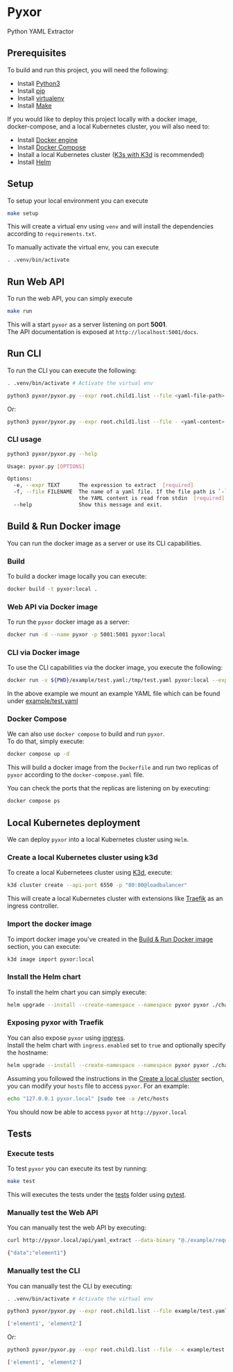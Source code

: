 # Pyxor

Python YAML Extractor

## Prerequisites

To build and run this project, you will need the following:

* Install [Python3](https://www.python.org/downloads/)
* Install [pip](https://pypi.org/project/pip/#files)
* Install [virtualenv](https://virtualenv.pypa.io/en/latest/installation.html)
* Install [Make](https://www.gnu.org/software/make/#download)

If you would like to deploy this project locally with a docker image,  
docker-compose, and a local Kubernetes cluster, you will also need to:

* Install [Docker engine](https://docs.docker.com/engine/install/)
* Install [Docker Compose](https://docs.docker.com/compose/install/)
* Install a local Kubernetes cluster ([K3s with K3d](https://k3d.io/v5.4.6/#installation) is recommended)
* Install [Helm](https://helm.sh/docs/intro/install/)

## Setup

To setup your local environment you can execute

```sh
make setup
```

This will create a virtual env using `venv` and will install the dependencies according to `requirements.txt`.

To manually activate the virtual env, you can execute

```sh
. .venv/bin/activate
```

## Run Web API

To run the web API, you can simply execute

```sh
make run
```

This will a start `pyxor` as a server listening on port __5001__.  
The API documentation is exposed at `http://localhost:5001/docs`.  

## Run CLI

To run the CLI you can execute the following:

```sh
. .venv/bin/activate # Activate the virtual env

python3 pyxor/pyxor.py --expr root.child1.list --file <yaml-file-path> # Load YAML content from a file
```

Or:

```sh
python3 pyxor/pyxor.py --expr root.child1.list --file - <yaml-content> # Load YAML content from stdin
```

### CLI usage

```sh
python3 pyxor/pyxor.py --help

Usage: pyxor.py [OPTIONS]

Options:
  -e, --expr TEXT      The expression to extract  [required]
  -f, --file FILENAME  The name of a yaml file. If the file path is `-`, then
                       the YAML content is read from stdin  [required]
  --help               Show this message and exit.
```

## Build & Run Docker image

You can run the docker image as a server or use its CLI capabilities.

### Build

To build a docker image locally you can execute:

```sh
docker build -t pyxor:local .
```

### Web API via Docker image

To run the `pyxor` docker image as a server:

```sh
docker run -d --name pyxor -p 5001:5001 pyxor:local
```

### CLI via Docker image

To use the CLI capabilities via the docker image, you execute the following:

```sh
docker run -v ${PWD}/example/test.yaml:/tmp/test.yaml pyxor:local --expr root.child1.list --file /tmp/test.yaml
```

In the above example we mount an example YAML file which can be found under [example/test.yaml](https://github.com/Tom-HA/pyxor/blob/main/example/test.yaml)

### Docker Compose

We can also use `docker compose` to build and run `pyxor`.  
To do that, simply execute:

```sh
docker compose up -d
```

This will build a docker image from the `Dockerfile` and run two replicas of `pyxor` according to the `docker-compose.yaml` file.

You can check the ports that the replicas are listening on by executing:

```sh
docker compose ps
```

## Local Kubernetes deployment

We can deploy `pyxor` into a local Kubernetes cluster using `Helm`.  

### Create a local Kubernetes cluster using k3d

To create a local Kubernetees cluster using [K3d](https://k3d.io/v5.4.6), execute:

```sh
k3d cluster create --api-port 6550 -p "80:80@loadbalancer"
```

This will create a local Kubernetes cluster with extensions like [Traefik](https://doc.traefik.io/traefik/) as an ingress controller.

### Import the docker image

To import docker image you've created in the [Build & Run Docker image](#build--run-docker-image) section, you can execute:

```sh
k3d image import pyxor:local
```

### Install the Helm chart

To install the helm chart you can simply execute:

```sh
helm upgrade --install --create-namespace --namespace pyxor pyxor ./charts/pyxor
```

### Exposing pyxor with Traefik

You can also expose `pyxor` using [ingress](https://kubernetes.io/docs/concepts/services-networking/ingress/).  
Install the helm chart with `ingress.enabled` set to `true` and optionally specify the hostname:

```sh
helm upgrade --install --create-namespace --namespace pyxor pyxor ./charts/pyxor --set 'ingress.enabled=true' --set 'ingress.hosts[0].host=pyxor.local'
```

Assuming you followed the instructions in the [Create a local cluster](#create-a-local-kubernetes-cluster-using-k3d) section, you can modify your `hosts` file to access `pyxor`. For an example:

```sh
echo "127.0.0.1 pyxor.local" |sudo tee -a /etc/hosts
```

You should now be able to access `pyxor` at `http://pyxor.local`

## Tests

### Execute tests

To test `pyxor` you can execute its test by running:

```sh
make test
```

This will executes the tests under the [tests](https://github.com/Tom-HA/pyxor/tree/main/tests) folder using [pytest](https://docs.pytest.org/en/7.2.x/).

### Manually test the Web API

You can manually test the web API by executing:

```sh
curl http://pyxor.local/api/yaml_extract --data-binary "@./example/request.json" -H "Content-Type: application/json"

{"data":"element1"}
```

### Manually test the CLI

You can manually test the CLI by executing:

```sh
. .venv/bin/activate # Activate the virtual env

python3 pyxor/pyxor.py --expr root.child1.list --file example/test.yaml # Load YAML content from a file

['element1', 'element2']
```

Or:

```sh
python3 pyxor/pyxor.py --expr root.child1.list --file - < example/test.yaml # Load YAML content from stdin

['element1', 'element2']
```
